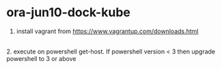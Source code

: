 # ora-jun10-dock-kube


1. install vagrant from https://www.vagrantup.com/downloads.html
<br>
2. execute on powershell get-host. If powershell version < 3 then upgrade powershell to 3 or above
